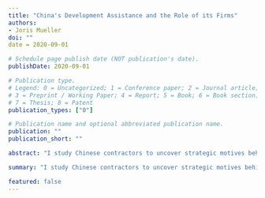 ```yaml
---
title: "China's Development Assistance and the Role of its Firms"
authors:
- Joris Mueller
doi: ""
date = 2020-09-01

# Schedule page publish date (NOT publication's date).
publishDate: 2020-09-01

# Publication type.
# Legend: 0 = Uncategorized; 1 = Conference paper; 2 = Journal article;
# 3 = Preprint / Working Paper; 4 = Report; 5 = Book; 6 = Book section;
# 7 = Thesis; 8 = Patent
publication_types: ["0"]

# Publication name and optional abbreviated publication name.
publication: ""
publication_short: ""

abstract: "I study Chinese contractors to uncover strategic motives behind development assistance by the Chinese government to developing countries."

summary: "I study Chinese contractors to uncover strategic motives behind development assistance by the Chinese government to developing countries."

featured: false
---
```

